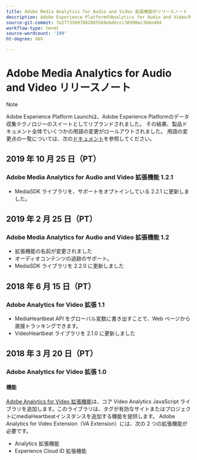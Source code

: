 ```yaml
---
title: Adobe Media Analytics for Audio and Video 拡張機能のリリースノート
description: Adobe Experience PlatformのAnalytics for Audio and Videoタグ拡張機能に関する最新のリリースノートです。
source-git-commit: 7e27735697882065566ebdeccc36998ec368e404
workflow-type: tm+mt
source-wordcount: '199'
ht-degree: 66%

---
```


# Adobe Media Analytics for Audio and Video リリースノート

>[!NOTE]
>
>Adobe Experience Platform Launchは、Adobe Experience Platformのデータ収集テクノロジーのスイートとしてリブランドされました。 その結果、製品ドキュメント全体でいくつかの用語の変更がロールアウトされました。 用語の変更点の一覧については、次の[ドキュメント](../../../term-updates.md)を参照してください。

## 2019 年 10 月 25 日（PT）

### Adobe Media Analytics for Audio and Video 拡張機能 1.2.1

* MediaSDK ライブラリを、サポートをオプトインしている 2.2.1 に更新しました。

## 2019 年 2 月 25 日（PT）

### Adobe Media Analytics for Audio and Video 拡張機能 1.2

* 拡張機能の名前が変更されました
* オーディオコンテンツの追跡のサポート。
* MediaSDK ライブラリを 2.2.0 に更新しました

## 2018 年 6 月 15 日（PT）

### Adobe Analytics for Video 拡張 1.1

* MediaHeartbeat API をグローバル変数に書き出すことで、Web ページから直接トラッキングできます。
* VideoHeartbeat ライブラリを 2.1.0 に更新しました

## 2018 年 3 月 20 日（PT）

### Adobe Analytics for Video 拡張 1.0

#### **機能**

[Adobe Analytics for Video 拡張機能](../media-analytics/overview.md)は、コア Video Analytics JavaScript ライブラリを追加します。このライブラリは、タグが有効なサイトまたはプロジェクトにmediaHeartbeatインスタンスを追加する機能を提供します。 Adobe Analytics for Video Extension（VA Extension）には、次の 2 つの拡張機能が必要です。

* Analytics 拡張機能
* Experience Cloud ID 拡張機能

